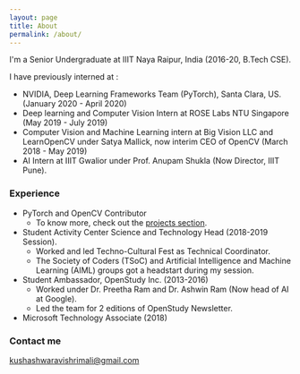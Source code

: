 ```yaml
---
layout: page
title: About
permalink: /about/
---
```


I'm a Senior Undergraduate at IIIT Naya Raipur, India (2016-20, B.Tech CSE). 

I have previously interned at :

* NVIDIA, Deep Learning Frameworks Team (PyTorch), Santa Clara, US. (January 2020 - April 2020)
* Deep learning and Computer Vision Intern at ROSE Labs NTU Singapore (May 2019 - July 2019) 
* Computer Vision and Machine Learning intern at Big Vision LLC and LearnOpenCV under Satya Mallick, now interim CEO of OpenCV (March 2018 - May 2019)
* AI Intern at IIIT Gwalior under Prof. Anupam Shukla (Now Director, IIIT Pune). 


### Experience

* PyTorch and OpenCV Contributor
    * To know more, check out the [projects section](https://krshrimali.github.io/krshrimali.github.io/projects/). 
* Student Activity Center Science and Technology Head (2018-2019 Session). 
    * Worked and led Techno-Cultural Fest as Technical Coordinator.
    * The Society of Coders (TSoC) and Artificial Intelligence and Machine Learning (AIML) groups got a headstart during my session.
* Student Ambassador, OpenStudy Inc. (2013-2016)
    * Worked under Dr. Preetha Ram and Dr. Ashwin Ram (Now head of AI at Google).
    * Led the team for 2 editions of OpenStudy Newsletter.
* Microsoft Technology Associate (2018)

### Contact me

[kushashwaravishrimali@gmail.com](mailto:kushashwaravishrimali@gmail.com)
